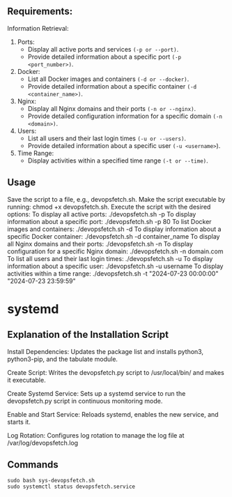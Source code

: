 ## Requirements:
Information Retrieval:
1. Ports:
   - Display all active ports and services `(-p or --port)`.
   - Provide detailed information about a specific port `(-p <port_number>)`.
2. Docker:
   - List all Docker images and containers `(-d or --docker)`.
   - Provide detailed information about a specific container `(-d <container_name>)`.
3. Nginx:
   - Display all Nginx domains and their ports `(-n or --nginx)`.
   - Provide detailed configuration information for a specific domain `(-n <domain>)`.
4. Users:
   - List all users and their last login times `(-u or --users)`.
   - Provide detailed information about a specific user `(-u <username>`).
5. Time Range:
   - Display activities within a specified time range `(-t or --time)`.

## Usage
Save the script to a file, e.g., devopsfetch.sh.
Make the script executable by running: chmod +x devopsfetch.sh.
Execute the script with the desired options:
To display all active ports: ./devopsfetch.sh -p
To display information about a specific port: ./devopsfetch.sh -p 80
To list Docker images and containers: ./devopsfetch.sh -d
To display information about a specific Docker container: ./devopsfetch.sh -d container_name
To display all Nginx domains and their ports: ./devopsfetch.sh -n
To display configuration for a specific Nginx domain: ./devopsfetch.sh -n domain.com
To list all users and their last login times: ./devopsfetch.sh -u
To display information about a specific user: ./devopsfetch.sh -u username
To display activities within a time range: ./devopsfetch.sh -t "2024-07-23 00:00:00" "2024-07-23 23:59:59"

# systemd

## Explanation of the Installation Script

Install Dependencies: Updates the package list and installs python3, python3-pip, and the tabulate module.

Create Script: Writes the devopsfetch.py script to /usr/local/bin/ and makes it executable.

Create Systemd Service: Sets up a systemd service to run the devopsfetch.py script in continuous monitoring mode.

Enable and Start Service: Reloads systemd, enables the new service, and starts it.

Log Rotation: Configures log rotation to manage the log file at /var/log/devopsfetch.log

## Commands
```
sudo bash sys-devopsfetch.sh
sudo systemctl status devopsfetch.service
```